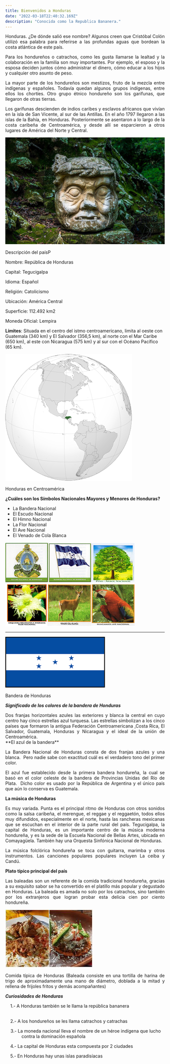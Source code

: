 ```yaml
---
title: Bienvenidos a Honduras
date: "2022-03-18T22:40:32.169Z"
description: "Conocida como la Republica Bananera."
---
```

<div style="text-align: justify">
Honduras. ¿De dónde salió ese nombre? Algunos creen que Cristóbal Colón utilizó esa palabra para referirse a las profundas aguas que bordean la costa atlántica de este país.

Para los hondureños o catrachos, como les gusta llamarse la lealtad y la colaboración en la familia son muy importantes. Por ejemplo, el esposo y la esposa deciden juntos cómo administrar el dinero, cómo educar a los hijos y cualquier otro asunto de peso.

La mayor parte de los hondureños son mestizos, fruto de la mezcla entre indígenas y españoles. Todavía quedan algunos grupos indígenas, entre ellos los chortíes. Otro grupo étnico hondureño son los garífunas, que llegaron de otras tierras.

Los garífunas descienden de indios caribes y esclavos africanos que vivían en la isla de San Vicente, al sur de las Antillas. En el año 1797 llegaron a las islas de la Bahía, en Honduras. Posteriormente se asentaron a lo largo de la costa caribeña de Centroamérica, y desde allí se esparcieron a otros lugares de América del Norte y Central.
</div>
  

![Monumento Honduras](../../../src/images/monumentohonduras.png)

  
Descripción del paísP

Nombre: República de Honduras

Capital: Tegucigalpa

Idioma: Español

Religión: Catolicismo

Ubicación: América Central

Superficie: 112.492 km2

Moneda Oficial: Lempira

  

**Límites**: Situada en el centro del istmo centroamericano, limita al oeste con Guatemala (340 km) y El Salvador (356,5 km), al norte con el Mar Caribe (650 km), al este con Nicaragua (575 km) y al sur con el Océano Pacífico (65 km).



![Mundo Honduras](../../../src/images/mundohonduras.png)

Honduras en Centroamérica  

  

**¿Cuáles son los Símbolos Nacionales Mayores y Menores de Honduras?**

  

*   La Bandera Nacional
*   El Escudo Nacional
*   El Himno Nacional
*   La Flor Nacional
*   El Ave Nacional
*   El Venado de Cola Blanca

  

![Simbolos Honduras](../../../src/images/simboloshonduras.png)


---

![Bandera de Honduras](../../../src/images/banderahonduras.png)

Bandera de Honduras


_**Significado de los colores de la bandera de Honduras**_
<div style="text-align: justify">
Dos franjas horizontales azules las exteriores y blanca la central en cuyo centro hay cinco estrellas azul turquesa. Las estrellas simbolizan a los cinco países que formaron la antigua Federación Centroamericana ,Costa Rica, El Salvador, Guatemala, Honduras y Nicaragua y el ideal de la unión de Centroamérica.
<div/>
**El azul de la bandera**

La Bandera Nacional de Honduras consta de dos franjas azules y una blanca.  Pero nadie sabe con exactitud cuál es el verdadero tono del primer color.

  

El azul fue establecido desde la primera bandera hondureña, la cual se basó en el color celeste de la bandera de Provincias Unidas del Río de Plata.  Dicho color es usado por la República de Argentina y el único país que aún lo conserva es Guatemala.

  

**La música de Honduras**

  

Es muy variada. Punta es el principal ritmo de Honduras con otros sonidos como la salsa caribeña, el merengue, el reggae y el reggaetón, todos ellos muy difundidos, especialmente en el norte, hasta las rancheras mexicanas que se escuchan en el interior de la parte rural del país. Tegucigalpa, la capital de Honduras, es un importante centro de la música moderna hondureña, y es la sede de la Escuela Nacional de Bellas Artes, ubicada en Comayagüela. También hay una Orquesta Sinfónica Nacional de Honduras.

  

La música folclórica hondureña se toca con guitarra, marimba y otros instrumentos. Las canciones populares populares incluyen La ceiba y Candú.

  

  

**Plato típico principal del país**

  

Las baleadas son un referente de la comida tradicional hondureña, gracias a su exquisito sabor se ha convertido en el platillo más popular y degustado en Honduras. La baleada es amada no solo por los catrachos, sino también por los extranjeros que logran probar esta delicia cien por ciento hondureña.

  

  ![Plato Honduras](../../../src/images/platohonduras.png)

Comida típica de Honduras (Baleada consiste en una tortilla de harina de trigo de aproximadamente una mano de diámetro, doblada a la mitad y rellena de frijoles fritos y demás acompañantes)  
  

**_Curiosidades de Honduras_**

    1.- A Honduras también se le llama la república bananera

   
    2.- A los hondureños se les llama catrachos y catrachas

    3.- La moneda nacional lleva el nombre de un héroe indígena que lucho                 contra la dominación española

    4.- La capital de Honduras esta compuesta por 2 ciudades

    5.- En Honduras hay unas islas paradisíacas